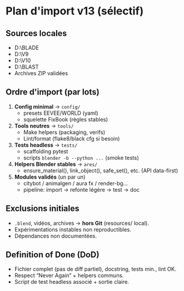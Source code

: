 ﻿# Plan d'import v13 (sélectif)

## Sources locales
- D:\BLADE
- D:\V9
- D:\V10
- D:\BLAST
- Archives ZIP validées

## Ordre d'import (par lots)
1) **Config minimal** → `config/`
   - presets EEVEE/WORLD (yaml)
   - squelette FixBook (règles stables)
2) **Tools neutres** → `tools/`
   - Make helpers (packaging, verifs)
   - Lint/format (flake8/black cfg si besoin)
3) **Tests headless** → `tests/`
   - scaffolding pytest
   - scripts `blender -b --python ...` (smoke tests)
4) **Helpers Blender stables** → `ares/`
   - ensure_material(), link_object(), safe_set(), etc. (API data-first)
5) **Modules validés** (un par un)
   - citybot / animalgen / aura fx / render-bg…
   - pipeline: import → refonte légère → test → doc

## Exclusions initiales
- `.blend`, vidéos, archives → **hors Git** (resources/ local).
- Expérimentations instables non reproductibles.
- Dépendances non documentées.

## Definition of Done (DoD)
- Fichier complet (pas de diff partiel), docstring, tests min., lint OK.
- Respect “Never Again” + helpers communs.
- Script de test headless associé + sortie claire.
